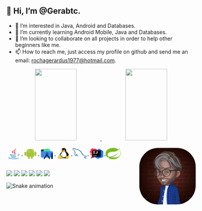 ## 👋 Hi, I’m @Gerabtc.
- 👀 I’m interested in Java, Android and Databases.
- 🌱 I’m currently learning Android Mobile, Java and Databases.
- 💞️ I’m looking to collaborate on all projects in order to help other beginners like me.
- 📫 How to reach me, just access my profile on github and send me an email: rochagerardus1977@hotmail.com.

<div align="center">
  <a href="https://github.com/gerabtc">
  <img height="190em" width="47%" src="https://github-readme-stats.vercel.app/api?username=gerabtc&show_icons=true&theme=dark&include_all_commits=false&count_private=true"/>
  <img height="190em" width="47%" src="https://github-readme-stats.vercel.app/api/top-langs/?username=gerabtc&layout=compact&langs_count=7&theme=dark"/>
</div>
<div style="display: inline_block"><br>
  <img align="center" alt="Gera-Java" height="30" width="40" src="https://raw.githubusercontent.com/devicons/devicon/master/icons/java/java-original.svg">
  <img align="center" alt="Gera-Android" height="30" width="40" src="https://raw.githubusercontent.com/devicons/devicon/master/icons/android/android-plain.svg">
  <img align="center" alt="Gera-AndroidStudio" height="30" width="40" src="https://raw.githubusercontent.com/devicons/devicon/master/icons/androidstudio/androidstudio-original.svg">
  <img align="center" alt="Gera-Linux" height="30" width="40" src="https://raw.githubusercontent.com/devicons/devicon/master/icons/linux/linux-original.svg">
  <img align="center" alt="Gera-Mysql" height="30" width="40" src="https://raw.githubusercontent.com/devicons/devicon/master/icons/mysql/mysql-original.svg">
  <img align="center" alt="Gera-Intellij" height="30" width="40" src="https://raw.githubusercontent.com/devicons/devicon/master/icons/intellij/intellij-original.svg">
  <img align="center" alt="Gera-Spring" height="30" width="40" src="https://raw.githubusercontent.com/devicons/devicon/master/icons/spring/spring-original.svg">
  <img align="right" alt="Gera-pic" height="150" style="border-radius:50px;" src="https://github.com/Gerabtc/Gerabtc/blob/main/meu_gif-_1_.gif">
</div>
 
  ##
 
<div> 
  <a href="https://www.youtube.com/c/GeraProfissaoTrader" target="_blank"><img src="https://img.shields.io/badge/YouTube-FF0000?style=for-the-badge&logo=youtube&logoColor=white" target="_blank"></a>
  <a href="https://www.instagram.com/gerardusrocha/" target="_blank"><img src="https://img.shields.io/badge/-Instagram-%23E4405F?style=for-the-badge&logo=instagram&logoColor=white" target="_blank"></a>
 	<a href="https://twitter.com/gerabitcoin" target="_blank"><img src="https://img.shields.io/badge/Twitter-1DA1F2?style=for-the-badge&logo=twitter&logoColor=white" target="_blank"></a>
 <a href="https://discord.com/channels/Gerardus#8712" target="_blank"><img src="https://img.shields.io/badge/Discord-7289DA?style=for-the-badge&logo=discord&logoColor=white" target="_blank"></a> 
  <a href = "mailto:rochagerardus1977@hotmail.com"><img src="https://img.shields.io/badge/Microsoft_Outlook-0078D4?style=for-the-badge&logo=microsoft-outlook&logoColor=white" target="_blank"></a>
  <a href="https://www.linkedin.com/in/gerardus-fernandes-de-lima-rocha-07a723149/" target="_blank"><img src="https://img.shields.io/badge/-LinkedIn-%230077B5?style=for-the-badge&logo=linkedin&logoColor=white" target="_blank"></a> 
 
![Snake animation](https://github.com/gerabtc/gerabtc/blob/output/github-contribution-grid-snake.svg) 
</div>


<!---
Gerabtc/Gerabtc is a ✨ special ✨ repository because its `README.md` (this file) appears on your GitHub profile.
You can click the Preview link to take a look at your changes.
--->
